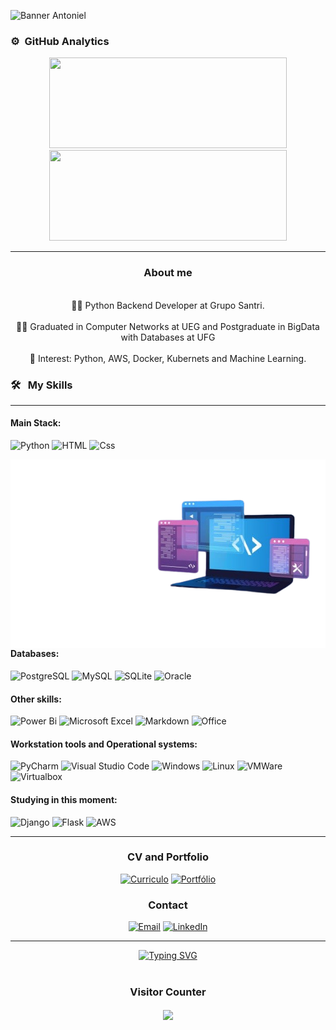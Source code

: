 

![Banner Antoniel](https://github.com/AntonielCleyton/AntonielCleyton/assets/63554417/0dc4fbbd-9510-47c9-92a8-e380d653cf5b)



### ⚙️ &nbsp;GitHub Analytics

<p align="center">
    <a href="https://github.com/AntonielCleyton/">
        <img height="145em" style="width: 380px;" src="https://github-readme-stats.vercel.app/api?username=AntonielCleyton&hide=issues,prs&count_private=true&show_owner=true&show_icons=true&bg_color=0d1117&title_color=ffffff&text_color=ffffff&icon_color=db1cff&hide_border=true/" />
    </a>
    <a href="https://github.com/AntonielCleyton/">
        <img height="145em" style="width: 380px;" src="https://github-readme-stats.vercel.app/api/top-langs/?username=AntonielCleyton&layout=compact&count_private=true&langs_count=8&card_width=445&bg_color=0d1117&title_color=ffffff&text_color=ffffff&icon_color=db1cff&hide_border=true/" />
    </a>
</p>



<hr>
<div align="center">
  <h3>About me</h3>
</div>
<div align="center">
  <br>👨‍💻 Python Backend Developer at Grupo Santri.</br>
  <br>👨‍🎓 Graduated in Computer Networks at UEG and Postgraduate in BigData with Databases at UFG</br>
  <br>🎯 Interest: Python, AWS, Docker, Kubernets and Machine Learning.</br>
</div>


<!-- Habilidades e ferramentas -->
### 🛠 &nbsp; My Skills
<hr>

#### Main Stack:

![Python](https://img.shields.io/badge/Python-3776AB?logo=python&logoColor=white&style=for-the-badge)
![HTML](https://img.shields.io/badge/HTML-239120?style=for-the-badge&logo=html5&logoColor=white)
![Css](https://img.shields.io/badge/CSS-239120?&style=for-the-badge&logo=css3&logoColor=white)

<img src="img/antonieldev.png" min-width="400px" max-width="600px" width="600px" align="right" alt="Computador iuriCode">

#### Databases:

![PostgreSQL](https://img.shields.io/badge/PostgreSQL-316192?style=for-the-badge&logo=postgresql&logoColor=white)
![MySQL](https://img.shields.io/badge/MySQL-4479A1?style=for-the-badge&logo=mysql&logoColor=white)
![SQLite](https://img.shields.io/badge/SQLite-003B57?style=for-the-badge&logo=sqlite&logoColor=white)
![Oracle](https://img.shields.io/badge/Oracle-F80000?style=for-the-badge&logo=oracle&logoColor=white)

#### Other skills:

![Power Bi](https://img.shields.io/badge/power_bi-F2C811?style=for-the-badge&logo=powerbi&logoColor=black)
![Microsoft Excel](https://img.shields.io/badge/Microsoft_Excel-217346?style=for-the-badge&logo=microsoft-excel&logoColor=white)
![Markdown](https://img.shields.io/badge/Markdown-000000?logo=markdown&logoColor=white&style=for-the-badge)
![Office](https://img.shields.io/badge/Office_365-D83B01?logo=microsoft-office&logoColor=white&style=for-the-badge)

#### Workstation tools and Operational systems:

![PyCharm](https://img.shields.io/badge/PyCharm-14354C?style=for-the-badge&logo=pycharm&logoColor=white)
![Visual Studio Code](https://img.shields.io/badge/VS%20Code-007ACC?style=for-the-badge&logo=visual-studio-code&logoColor=white)
![Windows](https://img.shields.io/badge/Windows-017AD7?logo=windows&logoColor=white&style=for-the-badge)
![Linux](https://img.shields.io/badge/Linux-E34F26?logo=linux&logoColor=black&style=for-the-badge)
![VMWare](https://img.shields.io/badge/-VMWare-607078?logo=vmware&logoColor=white&style=for-the-badge)
![Virtualbox](https://img.shields.io/badge/VirtualBox-183A61?logo=virtualbox&logoColor=white&style=for-the-badge)

#### Studying in this moment:
![Django](https://img.shields.io/badge/django-%23092E20.svg?style=for-the-badge&logo=django&logoColor=white)
![Flask](https://img.shields.io/badge/flask-%23000.svg?style=for-the-badge&logo=flask&logoColor=white)
![AWS](https://img.shields.io/badge/AWS-000.svg?style=for-the-badge&logo=amazon-aws&logoColor=white)



<div align="center">
<hr>
  

<h3>CV and Portfolio</h3> 

[![Curriculo](https://img.shields.io/badge/CV-%23FF0000.svg?style=for-the-badge&logo=adobe&logoColor=white)](https://drive.google.com/file/d/1czy9NkXW0HzVSwaWK0hc3BmAfAOPy6md/view?usp=sharing)
[![Portfólio](https://img.shields.io/badge/Portfolio-F38020?style=for-the-badge&logo=Cloudflare&logoColor=white)](https://antonielcleyton.github.io/)

### Contact

[![Email](https://img.shields.io/badge/Gmail-EA4335?logo=gmail&logoColor=white&style=for-the-badge)](mailto:antonielcbs@gmail.com)
[![LinkedIn](https://img.shields.io/badge/LinkedIn-0A66C2?logo=linkedin&logoColor=white&style=for-the-badge)](https://www.linkedin.com/in/antonielcleyton/)






</div>


<!DOCTYPE html><html lang="pt-br"><head><meta charset="UTF-8"><meta name="viewport" content="width=device-width, initial-scale=1.0"></head><body><div id="chat-container"><div class="message"><p></p></div><hr><div class="message"><p></p></div></div></body></html>

<div align="center">
  <a href="https://git.io/typing-svg"><img src="https://readme-typing-svg.demolab.com?font=Fira+Code&pause=1000&color=F7F7F7&center=true&vCenter=true&random=false&width=435&lines=Thank+you+for+your+attention!" alt="Typing SVG" /></a>
</div>

</div>
<div align="center">
<br><p align="centre"><h3>Visitor Counter</h3></p>  
<p align="center"><img align="center" src="https://profile-counter.glitch.me/{AntonielCleyton}/count.svg" /></p> 
<br></div>





